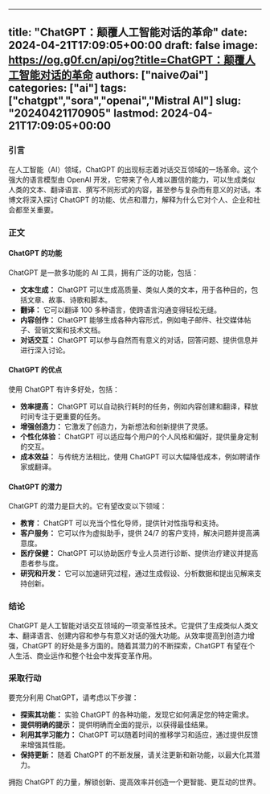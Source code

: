 
---
title: "ChatGPT：颠覆人工智能对话的革命"
date: 2024-04-21T17:09:05+00:00
draft: false
image: https://og.g0f.cn/api/og?title=ChatGPT：颠覆人工智能对话的革命
authors: ["naiveのai"]
categories: ["ai"]
tags: ["chatgpt","sora","openai","Mistral AI"]
slug: "20240421170905"
lastmod: 2024-04-21T17:09:05+00:00
---
### 引言

在人工智能（AI）领域，ChatGPT 的出现标志着对话交互领域的一场革命。这个强大的语言模型由 OpenAI 开发，它带来了令人难以置信的能力，可以生成类似人类的文本、翻译语言、撰写不同形式的内容，甚至参与复杂而有意义的对话。本博文将深入探讨 ChatGPT 的功能、优点和潜力，解释为什么它对个人、企业和社会都至关重要。

### 正文

#### ChatGPT 的功能

ChatGPT 是一款多功能的 AI 工具，拥有广泛的功能，包括：

- **文本生成：** ChatGPT 可以生成高质量、类似人类的文本，用于各种目的，包括文章、故事、诗歌和脚本。
- **翻译：** 它可以翻译 100 多种语言，使跨语言沟通变得轻松无缝。
- **内容创作：** ChatGPT 能够生成各种内容形式，例如电子邮件、社交媒体帖子、营销文案和技术文档。
- **对话交互：** ChatGPT 可以参与自然而有意义的对话，回答问题、提供信息并进行深入讨论。

#### ChatGPT 的优点

使用 ChatGPT 有许多好处，包括：

- **效率提高：** ChatGPT 可以自动执行耗时的任务，例如内容创建和翻译，释放时间专注于更重要的任务。
- **增强创造力：** 它激发了创造力，为新想法和创新提供了灵感。
- **个性化体验：** ChatGPT 可以适应每个用户的个人风格和偏好，提供量身定制的交互。
- **成本效益：** 与传统方法相比，使用 ChatGPT 可以大幅降低成本，例如聘请作家或翻译。

#### ChatGPT 的潜力

ChatGPT 的潜力是巨大的。它有望改变以下领域：

- **教育：** ChatGPT 可以充当个性化导师，提供针对性指导和支持。
- **客户服务：** 它可以作为虚拟助手，提供 24/7 的客户支持，解决问题并提高满意度。
- **医疗保健：** ChatGPT 可以协助医疗专业人员进行诊断、提供治疗建议并提高患者参与度。
- **研究和开发：** 它可以加速研究过程，通过生成假设、分析数据和提出见解来支持创新。

### 结论

ChatGPT 是人工智能对话交互领域的一项变革性技术。它提供了生成类似人类文本、翻译语言、创建内容和参与有意义对话的强大功能。从效率提高到创造力增强，ChatGPT 的好处是多方面的。随着其潜力的不断探索，ChatGPT 有望在个人生活、商业运作和整个社会中发挥变革作用。

### 采取行动

要充分利用 ChatGPT，请考虑以下步骤：

- **探索其功能：** 实验 ChatGPT 的各种功能，发现它如何满足您的特定需求。
- **提供明确的提示：** 提供明确而全面的提示，以获得最佳结果。
- **利用其学习能力：** ChatGPT 可以随着时间的推移学习和适应，通过提供反馈来增强其性能。
- **保持更新：** 随着 ChatGPT 的不断发展，请关注更新和新功能，以最大化其潜力。

拥抱 ChatGPT 的力量，解锁创新、提高效率并创造一个更智能、更互动的世界。